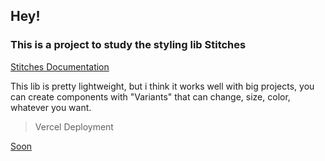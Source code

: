 ## Hey!

### This is a project to study the styling lib Stitches

[Stitches Documentation](https://stitches.dev/docs/installation)

This lib is pretty lightweight, but i think it works well with big projects, you can create components with "Variants" that can change, size, color, whatever you want.

> Vercel Deployment

[Soon]()

